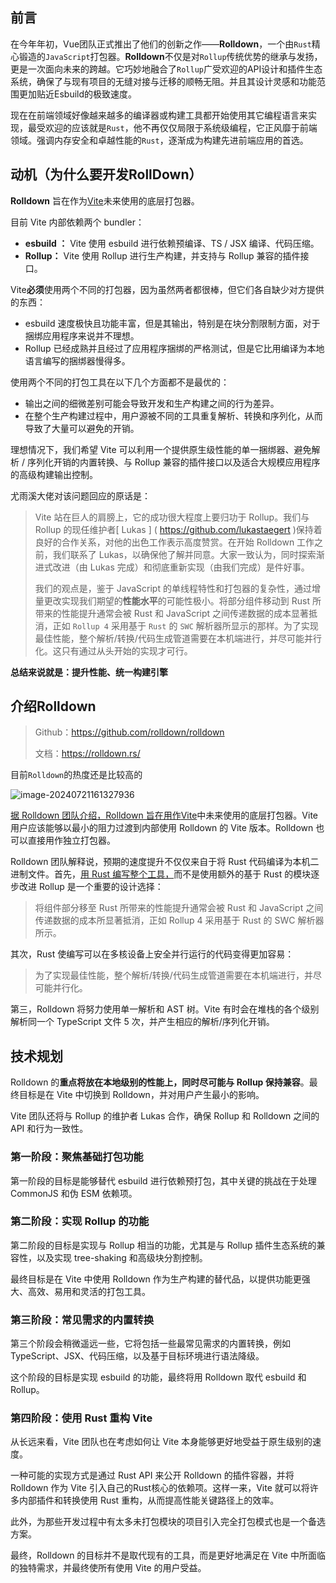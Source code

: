## 前言

在今年年初，Vue团队正式推出了他们的创新之作——**Rolldown**，一个由`Rust`精心锻造的`JavaScript`打包器。**Rolldown**不仅是对`Rollup`传统优势的继承与发扬，更是一次面向未来的跨越。它巧妙地融合了`Rollup`广受欢迎的API设计和插件生态系统，确保了与现有项目的无缝对接与迁移的顺畅无阻。并且其设计灵感和功能范围更加贴近Esbuild的极致速度。

现在在前端领域好像越来越多的编译器或构建工具都开始使用其它编程语言来实现，最受欢迎的应该就是`Rust`，他不再仅仅局限于系统级编程，它正风靡于前端领域。强调内存安全和卓越性能的`Rust`，逐渐成为构建先进前端应用的首选。

## 动机（为什么要开发RollDown）

**Rolldown** 旨在作为[Vite](https://vitejs.dev/)未来使用的底层打包器。

目前 Vite 内部依赖两个 bundler：

- **esbuild ：** Vite 使用 esbuild 进行依赖预编译、TS / JSX 编译、代码压缩。
- **Rollup：**  Vite 使用 Rollup 进行生产构建，并支持与 Rollup 兼容的插件接口。

Vite**必须**使用两个不同的打包器，因为虽然两者都很棒，但它们各自缺少对方提供的东西：

- esbuild 速度极快且功能丰富，但是其输出，特别是在块分割限制方面，对于捆绑应用程序来说并不理想。
- Rollup 已经成熟并且经过了应用程序捆绑的严格测试，但是它比用编译为本地语言编写的捆绑器慢得多。

使用两个不同的打包工具在以下几个方面都不是最优的：

- 输出之间的细微差别可能会导致开发和生产构建之间的行为差异。
- 在整个生产构建过程中，用户源被不同的工具重复解析、转换和序列化，从而导致了大量可以避免的开销。

理想情况下，我们希望 Vite 可以利用一个提供原生级性能的单一捆绑器、避免解析 / 序列化开销的内置转换、与 Rollup 兼容的插件接口以及适合大规模应用程序的高级构建输出控制。

尤雨溪大佬对该问题回应的原话是：

> Vite 站在巨人的肩膀上，它的成功很大程度上要归功于 Rollup。我们与 Rollup 的现任维护者[ Lukas ] ( https://github.com/lukastaegert )保持着良好的合作关系，对他的出色工作表示高度赞赏。在开始 Rolldown 工作之前，我们联系了 Lukas，以确保他了解并同意。大家一致认为，同时探索渐进式改进（由 Lukas 完成）和彻底重新实现（由我们完成）是件好事。
>
> 我们的观点是，鉴于 JavaScript 的单线程特性和打包器的复杂性，通过增量更改实现我们期望的**性能水平**的可能性极小。将部分组件移动到 Rust 所带来的性能提升通常会被 Rust 和 JavaScript 之间传递数据的成本显著抵消，正如 `Rollup 4` 采用基于 `Rust` 的 `SWC` 解析器所显示的那样。为了实现最佳性能，整个解析/转换/代码生成管道需要在本机端进行，并尽可能并行化。这只有通过从头开始的实现才可行。

**总结来说就是：提升性能、统一构建引擎**

## 介绍Rolldown

> Github：https://github.com/rolldown/rolldown
>
> 文档：https://rolldown.rs/

目前`Rolldown`的热度还是比较高的

![image-20240721161327936](/Users/songyao/Desktop/songyao/fe-nanjiu/article/2024/2024-07/images/3-1.png)

[据 Rolldown 团队介绍，Rolldown 旨在用作](https://rolldown.rs/about)[Vite](https://vitejs.dev/)中未来使用的底层打包器。Vite 用户应该能够以最小的阻力过渡到内部使用 Rolldown 的 Vite 版本。Rolldown 也可以直接用作独立打包器。

Rolldown 团队解释说，预期的速度提升不仅仅来自于将 Rust 代码编译为本机二进制文件。首先，[用 Rust 编写整个工具，](https://rolldown.rs/about#why-not-incrementally-improve-rollup)而不是使用额外的基于 Rust 的模块逐步改进 Rollup 是一个重要的设计选择：

> 将组件部分移至 Rust 所带来的性能提升通常会被 Rust 和 JavaScript 之间传递数据的成本所显著抵消，正如 Rollup 4 采用基于 Rust 的 SWC 解析器所示。

其次，Rust 使编写可以在多核设备上安全并行运行的代码变得更加容易：

> 为了实现最佳性能，整个解析/转换/代码生成管道需要在本机端进行，并尽可能并行化。

第三，Rolldown 将努力使用单一解析和 AST 树。Vite 有时会在堆栈的各个级别解析同一个 TypeScript 文件 5 次，并产生相应的解析/序列化开销。

## 技术规划

Rolldown 的**重点将放在本地级别的性能上，同时尽可能与 Rollup 保持兼容**。最终目标是在 Vite 中切换到 Rolldown，并对用户产生最小的影响。

Vite 团队还将与 Rollup 的维护者 Lukas 合作，确保 Rollup 和 Rolldown 之间的 API 和行为一致性。

### 第一阶段：聚焦基础打包功能

第一阶段的目标是能够替代 esbuild 进行依赖预打包，其中关键的挑战在于处理 CommonJS 和伪 ESM 依赖项。

### 第二阶段：实现 Rollup 的功能

第二阶段的目标是实现与 Rollup 相当的功能，尤其是与 Rollup 插件生态系统的兼容性，以及实现 tree-shaking 和高级块分割控制。

最终目标是在 Vite 中使用 Rolldown 作为生产构建的替代品，以提供功能更强大、高效、易用和灵活的打包工具。

### 第三阶段：常见需求的内置转换

第三个阶段会稍微遥远一些，它将包括一些最常见需求的内置转换，例如 TypeScript、JSX、代码压缩，以及基于目标环境进行语法降级。

这个阶段的目标是实现 esbuild 的功能，最终将用 Rolldown 取代 esbuild 和 Rollup。

### 第四阶段：使用 Rust 重构 Vite

从长远来看，Vite 团队也在考虑如何让 Vite 本身能够更好地受益于原生级别的速度。

一种可能的实现方式是通过 Rust API 来公开 Rolldown 的插件容器，并将 Rolldown 作为 Vite 引入自己的Rust核心的依赖项。这样一来，Vite 就可以将许多内部插件和转换使用 Rust 重构，从而提高性能关键路径上的效率。

此外，为那些开发过程中有太多未打包模块的项目引入完全打包模式也是一个备选方案。

最终，Rolldown 的目标并不是取代现有的工具，而是更好地满足在 Vite 中所面临的独特需求，并最终使所有使用 Vite 的用户受益。